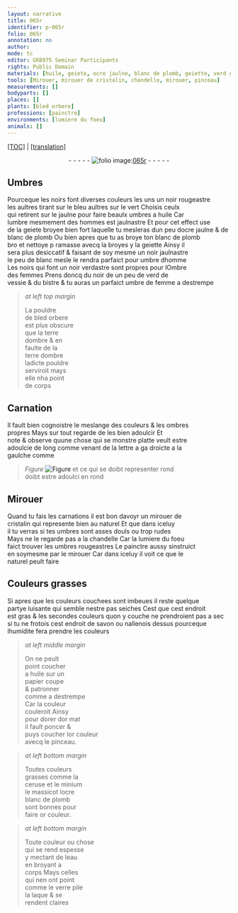 ```yaml
---
layout: narrative
title: 065r
identifier: p-065r
folio: 065r
annotation: no
author:
mode: tc
editor: GR8975 Seminar Participants
rights: Public Domain
materials: [huile, geiete, ocre jaulne, blanc de plomb, geiette, verd de vessie, bistre, destrempe, bled orbere, terre dombre, cristalin, savon, papier, dorer, or mat, or couleur, ceruse, minium, massicot, ocre, eau, verre pile, laque]
tools: [Mirouer, mirouer de cristalin, chandelle, mirouer, pinceau]
measurements: []
bodyparts: []
places: []
plants: [bled orbere]
professions: [painctre]
environments: [lumiere du foeu]
animals: []
---
```


<p><a href="{{ site.baseurl }}/diplomatic/">[TOC]</a> | <a href="{{ site.baseurl }}/texts/p-065r_tl/" target="_blank">[translation]</a></p><div class="folio" align="center">- - - - - <a href="http://gallica.bnf.fr/ark:/12148/btv1b10500001g/f135.image" target="_blank"><img src="https://cu-mkp.github.io/2017-workshop-edition/assets/photo-icon.png" alt="folio image: " style="display:inline-block; margin-bottom:-3px;"/>065r</a> - - - - - </div>  
  

## Umbres

 
Pourceque les noirs font diverses couleurs les uns un noir rougeastre<br/> les aultres tirant sur le bleu aultres sur le vert Choisis ceulx<br/> qui retirent sur le jaulne pour faire beaulx umbres a <span class="m">huile</span> Car<br/> lumbre mesmem<span class="exp">ent</span> des hommes est jaulnastre Et pour cet effect use<br/> de la <span class="m">geiete</span> broyee bien fort laquelle tu mesleras dun peu d<span class="m">ocre <span class="add">jaulne</span></span> & de<br/> <span class="m">blanc de plomb</span> Ou bien apres que tu as broye ton <span class="m">blanc de plomb</span><br/> <span class="del">bro</span> et <span class="del">nettoye p</span> ramasse avecq la  broyes y la <span class="m">geiette</span> Ainsy il<br/> sera plus desiccatif & faisant de soy mesme un noir jaulnastre<br/> le peu de blanc mesle le rendra parfaict pour umbre dhomme<br/> Les noirs qui font un noir verdastre sont propres pour lOmbre<br/> des femmes Prens doncq du noir de  un peu de <span class="m">verd de<br/> vessie</span> & du <span class="m">bistre</span> & tu auras un parfaict umbre de femme a <span class="m">destrempe</span>
 
> *at left top margin*
> 
> 
>   La pouldre<br/> de <span class="m"><span class="pa">bled orbere</span></span><br/> est plus obscure<br/> que la <span class="m">terre<br/> dombre</span> & en<br/> faulte de la<br/> <span class="m">terre dombre</span><br/> ladicte pouldre<br/> serviroit mays<br/> elle nha point<br/> de corps
 
 
  

## Carnation

 
Il fault bien cognoistre le meslange des couleurs & les ombres<br/> propres Mays sur tout regarde de les bien adoulcir Et<br/> note & observe quune chose qui se monstre platte veult estre<br/> adoulcie de long comme venant de la <span class="del">l<span class="exp">ett</span>re a ga</span> droicte a la<br/> gaulche co<span class="exp">mm</span>e 
> *Figure*
> <a href="https://drive.google.com/open?id=0B9-oNrvWdlO5eUhrRmdpaWNCZlk" target="_blank"><img src="https://cu-mkp.github.io/GR8975-edition/assets/photo-icon.png" alt="Figure" style="display:inline-block; margin-bottom:-3px;"/></a>
 et ce qui se doibt representer rond<br/> doibt estre adoulci en rond
 
 
  

## <span class="tl">Mirouer</span>

 
Quand tu fais les carnations il est bon davoyr un <span class="tl">mirouer de<br/> <span class="m">cristalin</span></span> qui represente bien au naturel Et que dans iceluy<br/> <span class="del">il</span> tu verras si tes umbres sont asses douls ou trop rudes<br/> Mays ne le regarde pas a la <span class="tl">chandelle</span> Car la <span class="env">lumiere du foeu</span><br/> faict trouver les umbres rougeastres Le <span class="pro">painctre</span> aussy sinstruict<br/> en soymesme par le <span class="tl">mirouer</span> Car dans iceluy il voit ce que le<br/> naturel peult faire
 
 
  

## Couleurs grasses

 
Si apres que les couleurs couchees sont imbeues il reste quelque<br/> partye luisante qui semble nestre pas seiches Cest que cest endroit<br/> est gras & les secondes couleurs quon y couche ne prendroient pas a sec<br/> si tu ne frotois cest endroit de <span class="m">savon</span> ou nallenois dessus pourceque<br/> lhumidite fera prendre les couleurs
 
> *at left middle margin*
> 
> 
>   On ne peult<br/> point coucher<br/> a <span class="m">huile</span> sur un<br/> <span class="m">papier</span> coupe<br/> & patronner<br/> co<span class="exp">mm</span>e a <span class="m">destrempe</span><br/> Car la couleur<br/> couleroit Ainsy<br/> pour <span class="m">dorer</span> d<span class="m">or mat</span><br/> il fault poncer &<br/> puys coucher l<span class="m">or couleur</span><br/> avecq le <span class="tl">pinceau</span>.
 
> *at left bottom margin*
> 
> 
>   Toutes couleurs<br/> grasses co<span class="exp">mm</span>e la<br/> <span class="m">ceruse</span> et le <span class="m">minium</span><br/> le <span class="m">massicot</span> l<span class="m">ocre</span><br/> <span class="m">blanc de plomb</span><br/> sont bonnes pour<br/> faire or couleur.
 
> *at left bottom margin*
> 
> 
>   Toute couleur ou chose<br/> qui se rend espesse<br/> y mectant de l<span class="m">eau</span><br/> en broyant a<br/> corps Mays celles<br/> qui nen ont point<br/> co<span class="exp">mm</span>e le <span class="m">verre pile</span><br/> la <span class="m">laque</span> & se<br/> rendent claires
 
